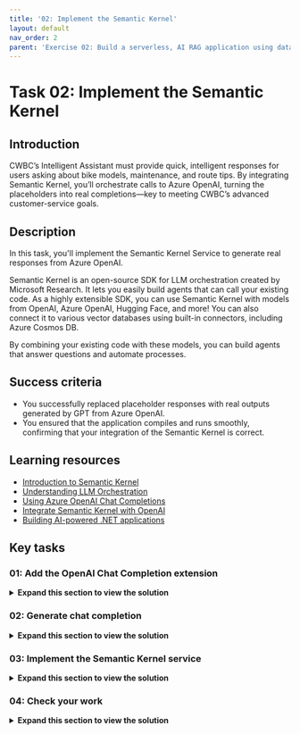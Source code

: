 ```yaml
---
title: '02: Implement the Semantic Kernel'
layout: default
nav_order: 2
parent: 'Exercise 02: Build a serverless, AI RAG application using data from Azure Cosmos DB'
---
```


# Task 02: Implement the Semantic Kernel

## Introduction
CWBC’s Intelligent Assistant must provide quick, intelligent responses for users asking about bike models, maintenance, and route tips. By integrating Semantic Kernel, you’ll orchestrate calls to Azure OpenAI, turning the placeholders into real completions—key to meeting CWBC’s advanced customer-service goals.

## Description
In this task, you'll implement the Semantic Kernel Service to generate real responses from Azure OpenAI. 

Semantic Kernel is an open-source SDK for LLM orchestration created by Microsoft Research. It lets you easily build agents that can call your existing code. As a highly extensible SDK, you can use Semantic Kernel with models from OpenAI, Azure OpenAI, Hugging Face, and more! You can also connect it to various vector databases using built-in connectors, including Azure Cosmos DB. 

By combining your existing code with these models, you can build agents that answer questions and automate processes.

## Success criteria
 - You successfully replaced placeholder responses with real outputs generated by GPT from Azure OpenAI.
 - You ensured that the application compiles and runs smoothly, confirming that your integration of the Semantic Kernel is correct.

## Learning resources
- [Introduction to Semantic Kernel](https://learn.microsoft.com/en-us/semantic-kernel/overview/)  
- [Understanding LLM Orchestration](https://learn.microsoft.com/en-us/semantic-kernel/ai-orchestration)  
- [Using Azure OpenAI Chat Completions](https://learn.microsoft.com/en-us/azure/ai-services/openai/concepts/chat-completions)  
- [Integrate Semantic Kernel with OpenAI](https://learn.microsoft.com/en-us/semantic-kernel/plugins/openai-chat-completion)  
- [Building AI-powered .NET applications](https://learn.microsoft.com/en-us/semantic-kernel/building-ai-apps)  

## Key tasks

### 01: Add the OpenAI Chat Completion extension

<details markdown="block"> 
  <summary><strong>Expand this section to view the solution</strong></summary> 

To start, CWBC wants the Intelligent Assistant to handle user questions like “Which bikes are best for commuting?” You’ll enable Azure OpenAI’s Chat Completion to generate answers, the basis for advanced capabilities like context awareness.
In this lab, you'll use two Semantic Kernel OpenAI Service Extensions and the Semantic Kernel Azure Cosmos DB NoSQL Vector Store connector. You'll start by adding the OpenAI Chat Completion extension to generate responses from the LLM.

1. Within the project folder in VS Code, find and open the file:

    **src/cosmos-copilot.WebApp/Services/`SemanticKernelService.cs**:

    ![04bv4iwl.jpg](../../media/04bv4iwl.jpg)

1. Select **Ctrl+F** to find the **public SemanticKernelService** constructor with the following signature: 

    ```csharp
    public SemanticKernelService(OpenAIClient openAiClient, CosmosClient cosmosClient, IOptions<OpenAi> openAIOptions, IOptions<CosmosDb> cosmosOptions)
    ```

    ![2p91p2p0.jpg](../../media/2p91p2p0.jpg)

1. Select **Ctrl+F** to find the line containing **var builder = Kernel.CreateBuilder();** within that constructor. 

1. Below this line, add the extension for OpenAI chat completions:

    ```csharp
    // Add Azure OpenAI chat completion service
    builder.AddOpenAIChatCompletion(modelId: completionDeploymentName, openAIClient: openAiClient);
    ```

    ![kutunlco.jpg](../../media/kutunlco.jpg)

    {: .note }
    > The builder with this new line will initialize and inject a built-in service from OpenAI. **Chat Completion** refers to response generation from a GPT model.

    {: .note }
    > This lab requires copying code from the instructions into VS Code. For proper formatting while copying code blocks longer than one line, you’ll need to manually indent the subsequent lines of code. Multiple lines can be selected and indented at once.

</details>

### 02: Generate chat completion

<details markdown="block"> 
  <summary><strong>Expand this section to view the solution</strong></summary> 

After wiring up chat completion, you can finally replace placeholder text with actual GPT outputs. This is the first time your Intelligent Assistant answers real questions, showcasing the AI-driven heart of CWBC’s new approach to bike support.

1. In the same file, find line containing the **GetChatCompletionAsync`()** method. 

1. Within the method, below the line for **var skChatHistory**, add a new line to add the **_systemPrompt** value as a system message.

    ```csharp
    skChatHistory.AddSystemMessage(_systemPrompt);
    ```

    ![evd7miey.jpg](../../media/evd7miey.jpg)

    {: .note }
    > You can find the **_systemPrompt** definition at the top of the **SemanticKernelService.cs** file. The system prompt instructs the LLM how to respond and allows developers to guide the model depending on their use case.

1. Directly below the system message you added, add a **foreach** loop to prepare messages from the user to be sent to the LLM. 

    ```csharp
    foreach (var message in contextWindow)
    {
        skChatHistory.AddUserMessage(message.Prompt);
        if (message.Completion != string.Empty)
            skChatHistory.AddAssistantMessage(message.Completion);
    }
    ```

    ![z0fou4a5.jpg](../../media/z0fou4a5.jpg)

    {: .note }
    > You'll get to know why this is a **List** object in a future exercise. At this point, it only contains a single user prompt.

1. Comment out the next three lines of code (**string**, **int**, and **await**), below the foreach loop, with the following:

    ```csharp
    //string completion = "Place holder response";
    //int tokens = 0;
    //await Task.Delay(0);

    PromptExecutionSettings settings = new()
    {
        ExtensionData = new Dictionary<string, object>()
        {
            { "temperature", 0.2 },
            { "top_p", 0.7 },
            { "max_tokens", 1000  }
        }
    };
    var result = await kernel.GetRequiredService<IChatCompletionService>().GetChatMessageContentAsync(skChatHistory, settings);

    ChatTokenUsage completionUsage = (ChatTokenUsage)result.Metadata!["Usage"]!;

    string completion = result.Items[0].ToString()!;
    int tokens = completionUsage.OutputTokenCount;
    ```

    ![h6a2xwm2.jpg](../../media/h6a2xwm2.jpg)

    {: .note }
    > This executes the call to Azure OpenAI using the Semantic Kernel extension configured earlier. You'll get the completion text and tokens consumed to return to the user. 

1. You'll also use the chat completion extension to generate a summary of the chat to display in the UI. In the same file, find the **SummarizeConversationAsync`()** method. 

1. Comment out the placeholder code and add the following code above the existing **return** statement, by replacing with the following:

    ```csharp
    //await Task.Delay(0);
    //string completion = "Placeholder summary";

    var skChatHistory = new ChatHistory();
    skChatHistory.AddSystemMessage(_summarizePrompt);
    skChatHistory.AddUserMessage(conversation);

    PromptExecutionSettings settings = new()
    {
        ExtensionData = new Dictionary<string, object>()
        {
            { "temperature", 0.0 },
            { "top_p", 1.0 },
            { "max_tokens", 100 }
        }
    };
    var result = await kernel.GetRequiredService<IChatCompletionService>().GetChatMessageContentAsync(skChatHistory, settings);

    string completion = result.Items[0].ToString()!;
    ```

    ![h6ta7gpo.jpg](../../media/h6ta7gpo.jpg)

    {: .important }
   > This code has a similar flow for generating a completion using the Semantic Kernel OpenAI chat completion extension, however, notice the system prompt you're passing in is different. The **_summarizePrompt** instructs the model to provide a short summary that we’ll use to name the chat.

1. Save the file by selecting **File** in the upper left of the window, then select **Save**.
</details>

### 03: Implement the Semantic Kernel service

<details markdown="block"> 
  <summary><strong>Expand this section to view the solution</strong></summary> 

To keep things organized, you’ll create a dedicated service that handles AI logic. CWBC aims for a maintainable system—when future updates roll in (like advanced route-finding), they can simply plug into this well-structured AI layer.
You now need to take the completed Semantic Kernel service and use it in the **ChatService.cs** for the lab.

1. In VS Code's left **EXPLORER** pane, select **ChatService.cs** under the same **Services** subfolder.

    ![h4471tn7.jpg](../../media/h4471tn7.jpg)

1. Select **Ctrl+F** to find the **GetChatCompletionAsync`()** function. 

    {: .note }
    > You need to modify this function to use the new Semantic Kernel implementation. 
    
1. Comment out the two placeholder **chatMessage** lines, and add lines to create a list of messages from the user prompt and call the Semantic Kernel service, using the following:

    ```csharp
    //chatMessage.Completion = "Place holder response";
    //chatMessage.CompletionTokens = 0;

    List<Message> messages = new List<Message>() { chatMessage };
    (chatMessage.Completion, chatMessage.CompletionTokens) = await _semanticKernelService.GetChatCompletionAsync(messages);
    ```

    ![30hwamwq.jpg](../../media/30hwamwq.jpg)

1. Save the **ChatService.cs** file.
</details>

### 04: Check your work

<details markdown="block"> 
  <summary><strong>Expand this section to view the solution</strong></summary> 

    Time for a quick spin around the block. Run the application, ask a simple question (like “**What are the most expensive bikes?** ”), and see if the assistant replies with more than a placeholder. A successful test ensures the AI engine is functioning correctly.

1. In the VS Code terminal, start the application again.

    ```
    dotnet run
    ```

1. Select **Ctrl+click** on the URL on the **Login to the dashboard** line again to open the .NET Aspire dashboard. 

    ![qzzrpnbe.jpg](../../media/qzzrpnbe.jpg)

1. Select the **http://localhost:8100** endpoint to launch the chat application.

1. Select **Create New Chat** on the left.

1. Enter **What are the most expensive bikes?** 

    {: .note }
    > You should see output similar to the following. Don't worry if it's not identical.

    ![pmo2g8bw.jpg](../../media/pmo2g8bw.jpg)

1. Keep the application running, as you'll use this same session in the next exercise.

#### Is your application not working or throwing exceptions? Compare your code against this example.


 1. Review the **GetChatCompletionAsync()** function in the **SemanticKernelService.cs** to make sure that your code matches this sample.
 
    ```csharp
    public async Task<(string completion, int tokens)> GetChatCompletionAsync(List<Message> contextWindow)
    {
        var skChatHistory = new ChatHistory();
        skChatHistory.AddSystemMessage(_systemPrompt);

        foreach (var message in contextWindow)
        {
           skChatHistory.AddUserMessage(message.Prompt);
           if (message.Completion != string.Empty)
               skChatHistory.AddAssistantMessage(message.Completion);
        }

        PromptExecutionSettings settings = new()
        {
           ExtensionData = new Dictionary<string, object>()
           {
               { "temperature", 0.2 },
               { "top_p", 0.7 },
               { "max_tokens", 1000  }
           }
        };
        var result = await kernel.GetRequiredService<IChatCompletionService>().GetChatMessageContentAsync(skChatHistory, settings);

        ChatTokenUsage completionUsage = (ChatTokenUsage)result.Metadata!["Usage"]!;

        string completion = result.Items[0].ToString()!;
        int tokens = completionUsage.OutputTokenCount;

        return (completion, tokens);
    }
    ```

 1. Review the **SummarizeConversationAsync()** function in the **SemanticKernelService.cs** to make sure that your code matches this sample.
 
    ```csharp
    public async Task<string> SummarizeConversationAsync(string conversation)
    {
        var skChatHistory = new ChatHistory();
        skChatHistory.AddSystemMessage(_summarizePrompt);
        skChatHistory.AddUserMessage(conversation);

        PromptExecutionSettings settings = new()
        {
            ExtensionData = new Dictionary<string, object>()
            {
                { "temperature", 0.0 },
                { "top_p", 1.0 },
                { "max_tokens", 100 }
            }
        };
        var result = await kernel.GetRequiredService<IChatCompletionService>().GetChatMessageContentAsync(skChatHistory, settings);

        string completion = result.Items[0].ToString()!;

        return completion;
    }
    ```
---
**Congratulations!** You've successfully completed this task.
</details>

